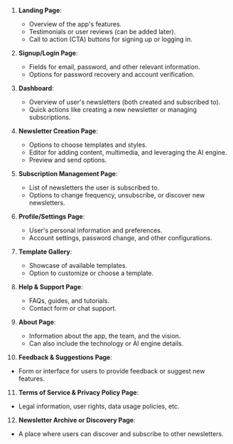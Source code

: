1. **Landing Page**:
   - Overview of the app's features.
   - Testimonials or user reviews (can be added later).
   - Call to action (CTA) buttons for signing up or logging in.

2. **Signup/Login Page**:
   - Fields for email, password, and other relevant information.
   - Options for password recovery and account verification.

3. **Dashboard**:
   - Overview of user's newsletters (both created and subscribed to).
   - Quick actions like creating a new newsletter or managing subscriptions.

4. **Newsletter Creation Page**:
   - Options to choose templates and styles.
   - Editor for adding content, multimedia, and leveraging the AI engine.
   - Preview and send options.

5. **Subscription Management Page**:
   - List of newsletters the user is subscribed to.
   - Options to change frequency, unsubscribe, or discover new newsletters.

6. **Profile/Settings Page**:
   - User's personal information and preferences.
   - Account settings, password change, and other configurations.

7. **Template Gallery**:
   - Showcase of available templates.
   - Option to customize or choose a template.

8. **Help & Support Page**:
   - FAQs, guides, and tutorials.
   - Contact form or chat support.

9. **About Page**:
   - Information about the app, the team, and the vision.
   - Can also include the technology or AI engine details.

10. **Feedback & Suggestions Page**:
   - Form or interface for users to provide feedback or suggest new features.

11. **Terms of Service & Privacy Policy Page**:
   - Legal information, user rights, data usage policies, etc.

12. **Newsletter Archive or Discovery Page**:
   - A place where users can discover and subscribe to other newsletters.
